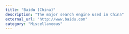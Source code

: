```yaml
---
title: "Baidu (China)"
description: "The major search engine used in China"
external_url: "http://www.baidu.com"
category: "Miscellaneous"
---
```


